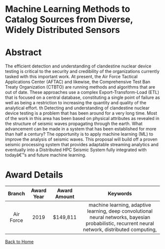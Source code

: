 
Machine Learning Methods to Catalog Sources from Diverse, Widely Distributed Sensors
====================================================================================

# Abstract


The efficient detection and understanding of clandestine nuclear device testing is critical to the security and credibility of the organizations currently tasked with this important work. At present, the Air Force Tactical Applications Center (AFTAC) and likewise, the Comprehensive Test Ban Treaty Organization (CTBTO) are running methods and algorithms that are out of date. These approaches use a complex Export-Transform-Load (ETL) that is focused on a central database, constituting a single point of failure as well as being a restriction to increasing the quantity and quality of the analytical effort. th Detecting and understanding of clandestine nuclear device testing is a problem that has been around for a very long time. Most of the work in this area has been based on physical attributes as revealed in the structure of seismic waves propagating through the earth. What advancement can be made in a system that has been established for more than half a century? The opportunity is to apply machine learning (ML) to improve the analysis of seismic waves. This proposal will build off a proven seismic processing system that provides adaptable streaming analytics and eventually into a Distributed HPC Seismic System fully integrated with todayâ€™s and future machine learning.  

# Award Details

|Branch|Award Year|Award Amount|Keywords|
| :---: | :---: | :---: | :---: |
|Air Force|2019|$149,811|machine learning, adaptive learning, deep convolutional neural networks, bayesian probabilistic, recurrent neural network, distributed computing, |
  
  


[Back to Home](https://github.com/chrischow/dod_sbir_awards/DJ/#1580)